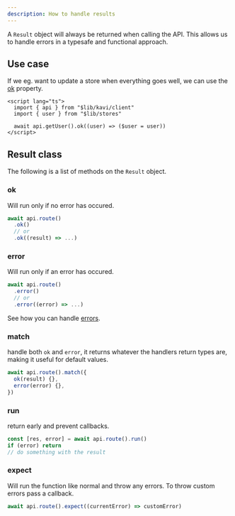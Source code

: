 ```yaml
---
description: How to handle results
---
```


A `Result` object will always be returned when calling the API. This allows us to handle errors in a typesafe and functional approach.

## Use case

If we eg. want to update a store when everything goes well, we can use the [ok](#ok) property.

```svelte file=+page.svelte
<script lang="ts">
  import { api } from "$lib/kavi/client"
  import { user } from "$lib/stores"

  await api.getUser().ok((user) => ($user = user))
</script>
```

## Result class

The following is a list of methods on the `Result` object.

### ok

Will run only if no error has occured.

```ts
await api.route()
  .ok()
  // or
  .ok((result) => ...)
```

### error

Will run only if an error has occured.

```ts
await api.route()
  .error()
  // or
  .error((error) => ...)
```

See how you can handle [errors](/docs/handling-results/errors).

### match

handle both `ok` and `error`, it returns whatever the handlers return types are, making it useful for default values.

```ts
await api.route().match({
  ok(result) {},
  error(error) {},
})
```

### run

return early and prevent callbacks.

```ts
const [res, error] = await api.route().run()
if (error) return
// do something with the result
```

### expect

Will run the function like normal and throw any errors. To throw custom errors pass a callback.

```ts
await api.route().expect((currentError) => customError)
```
